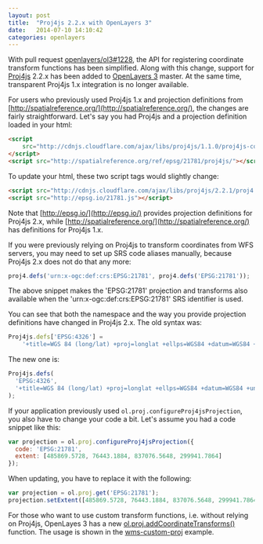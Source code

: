 ```yaml
---
layout: post
title:  "Proj4js 2.2.x with OpenLayers 3"
date:   2014-07-10 14:10:42
categories: openlayers
---
```


With pull request [openlayers/ol3#1228](https://github.com/openlayers/ol3/pull/1228), the API for registering coordinate transform functions has been simplified. Along with this change, support for [Proj4js](http://proj4js.org/) 2.2.x has been added to [OpenLayers 3](http://ol3js.org/) master. At the same time, transparent Proj4js 1.x integration is no longer available.

For users who previously used Proj4js 1.x and projection definitions from [http://spatialreference.org/](http://spatialreference.org/), the changes are fairly straightforward. Let's say you had Proj4js and a projection definition loaded in your html:

```html
<script
    src="http://cdnjs.cloudflare.com/ajax/libs/proj4js/1.1.0/proj4js-compressed.js">
</script>
<script src="http://spatialreference.org/ref/epsg/21781/proj4js/"></script>
```

To update your html, these two script tags would slightly change:

```html
<script src="http://cdnjs.cloudflare.com/ajax/libs/proj4js/2.2.1/proj4.js"></script>
<script src="http://epsg.io/21781.js"></script>
```

Note that [http://epsg.io/](http://epsg.io/) provides projection definitions for Proj4js 2.x, while [http://spatialreference.org/](http://spatialreference.org/) has definitions for Proj4js 1.x.

If you were previously relying on Proj4js to transform coordinates from WFS servers, you may need to set up SRS code aliases manually, because Proj4js 2.x does not do that any more:

```js
proj4.defs('urn:x-ogc:def:crs:EPSG:21781', proj4.defs('EPSG:21781'));
```

The above snippet makes the 'EPSG:21781' projection and transforms also available when the 'urn:x-ogc:def:crs:EPSG:21781' SRS identifier is used.

You can see that both the namespace and the way you provide projection definitions have changed in Proj4js 2.x. The old syntax was:

```js
Proj4js.defs['EPSG:4326'] =
    '+title=WGS 84 (long/lat) +proj=longlat +ellps=WGS84 +datum=WGS84 +units=degrees';
```

The new one is:

```js
Proj4js.defs(
  'EPSG:4326',
  '+title=WGS 84 (long/lat) +proj=longlat +ellps=WGS84 +datum=WGS84 +units=degrees'
);
```

If your application previously used `ol.proj.configureProj4jsProjection`, you also have to change your code a bit. Let's assume you had a code snippet like this:

```js
var projection = ol.proj.configureProj4jsProjection({
  code: 'EPSG:21781',
  extent: [485869.5728, 76443.1884, 837076.5648, 299941.7864]
});
```

When updating, you have to replace it with the following:

```js
var projection = ol.proj.get('EPSG:21781');
projection.setExtent([485869.5728, 76443.1884, 837076.5648, 299941.7864]);
```

For those who want to use custom transform functions, i.e. without relying on Proj4js, OpenLayes 3 has a new [ol.proj.addCoordinateTransforms()](http://ol3js.org/en/master/apidoc/ol.proj.html#addCoordinateTransforms) function. The usage is shown in the [wms-custom-proj](https://github.com/openlayers/ol3/blob/v3.0.0-gamma.2/examples/wms-custom-proj.js#L30-L42) example.

